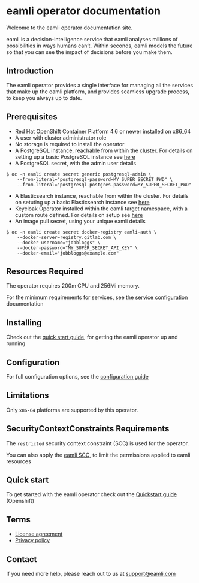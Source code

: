 # eamli operator documentation

Welcome to the eamli operator documentation site.

eamli is a decision-intelligence service that eamli analyses millions of possibilities in ways humans can’t. Within seconds, eamli models the future so that you can see the impact of decisions before you make them.

## Introduction
The eamli operator provides a single interface for managing all the services that make up the eamli platform, and provides seamless upgrade process, to keep you always up to date.

## Prerequisites
* Red Hat OpenShift Container Platform 4.6 or newer installed on x86_64
* A user with cluster administrator role
* No storage is required to install the operator
* A PostgreSQL instance, reachable from within the cluster. For details on setting up a basic PostgreSQL instance see [here](https://whitespaceventures.github.io/eamli-operator-docs/Postgresql.html)
* A PostgreSQL secret, with the admin user details
```
$ oc -n eamli create secret generic postgresql-admin \
    --from-literal="postgresql-password=MY_SUPER_SECRET_PWD" \
    --from-literal="postgresql-postgres-password=MY_SUPER_SECRET_PWD"
```
* A Elasticsearch instance, reachable from within the cluster. For details on setuting up a basic Elasticsearch instance see [here](https://whitespaceventures.github.io/eamli-operator-docs/Elasticsearch.html)
* Keycloak Operator installed within the eamli target namespace, with a custom route defined. For details on setup see [here](https://whitespaceventures.github.io/eamli-operator-docs/Keycloak.html)
* An image pull secret, using your unique eamli details
```
$ oc -n eamli create secret docker-registry eamli-auth \
    --docker-server=registry.gitlab.com \
    --docker-username="jobbloggs" \
    --docker-password="MY_SUPER_SECRET_API_KEY" \
    --docker-email="jobbloggs@example.com"
```

## Resources Required
The operator requires 200m CPU and 256Mi memory.

For the minimum requirements for services, see the [service configuration](https://eamli.com/config) documentation

## Installing
Check out the [quick start guide](https://eamli.com/quickstart), for getting the eamli operator up and running

## Configuration
For full configuration options, see the [configuration guide](https://eamli.com/config)

## Limitations
Only `x86-64` platforms are supported by this operator.

## SecurityContextConstraints Requirements
The `restricted` security context constraint (SCC) is used for the operator.

You can also apply the [eamli SCC](https://whitespaceventures.github.io/eamli-operator-docs/SCC.html), to limit the permissions applied to eamli resources

## Quick start
To get started with the eamli operator check out the [Quickstart guide](/QuickStart.md) (Openshift)

## Terms
* [License agreement](https://eamli.com/eula)
* [Privacy policy](https://eamli.com/privacy-policy)

## Contact
If you need more help, please reach out to us at support@eamli.com
